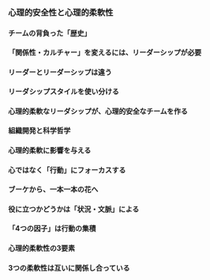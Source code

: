 ### 心理的安全性と心理的柔軟性
#### チームの背負った「歴史」
#### 「関係性・カルチャー」を変えるには、リーダーシップが必要
#### リーダーとリーダーシップは違う
#### リーダシップスタイルを使い分ける
#### 心理的柔軟なリーダシップが、心理的安全なチームを作る
#### 組織開発と科学哲学
#### 心理的柔軟に影響を与える
#### 心ではなく「行動」にフォーカスする
#### ブーケから、一本一本の花へ
#### 役に立つかどうかは「状況・文脈」による
#### 「4つの因子」は行動の集積
#### 心理的柔軟性の3要素
#### 3つの柔軟性は互いに関係し合っている
